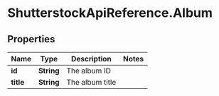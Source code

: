 # ShutterstockApiReference.Album

## Properties
Name | Type | Description | Notes
------------ | ------------- | ------------- | -------------
**id** | **String** | The album ID | 
**title** | **String** | The album title | 


